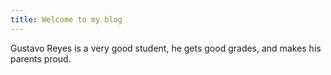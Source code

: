 ```yaml
---
title: Welcome to my blog
---
```

Gustavo Reyes is a very good student, he gets good grades, and makes his parents proud.
